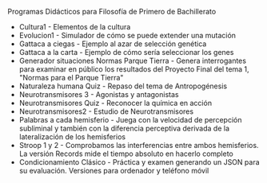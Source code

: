 Programas Didácticos para Filosofía de Primero de Bachillerato

- Cultura1 - Elementos de la cultura
- Evolucion1 - Simulador de cómo se puede extender una mutación
- Gattaca a ciegas - Ejemplo al azar de selección genética
- Gattaca a la carta - Ejemplo de cómo sería seleccionar los genes
- Generador situaciones Normas Parque Tierra - Genera interrogantes para examinar en público los resultados del Proyecto Final del tema 1, "Normas para el Parque Tierra"
- Naturaleza humana Quiz - Repaso del tema de Antropogénesis
- Neurotransmisores 3 - Agonistas y antagonistas
- Neurotransmisores Quiz - Reconocer la química en acción
- Neurotransmisores2 - Estudio de Neurotransmisores
- Palabras a cada hemisferio - Juega con la velocidad de percepción subliminal y también con la diferencia perceptiva derivada de la lateralización de los hemisferios
- Stroop 1 y 2 - Comprobamos las interferencias entre ambos hemisferios. La versión Records mide el tiempo absoluto en hacerlo completo
- Condicionamiento Clásico - Práctica y examen generando un JSON para su evaluación. Versiones para ordenador y teléfono móvil
